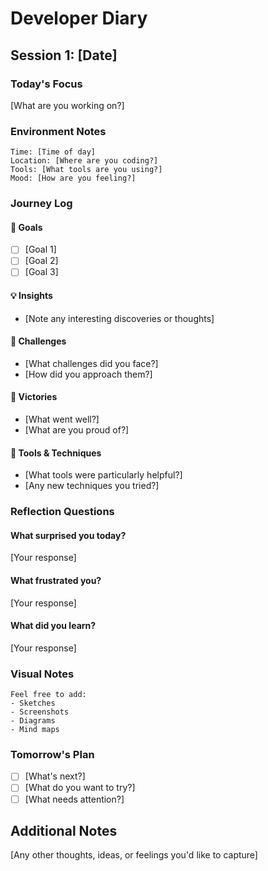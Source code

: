 # Developer Diary

## Session 1: [Date]

### Today's Focus
[What are you working on?]

### Environment Notes
```
Time: [Time of day]
Location: [Where are you coding?]
Tools: [What tools are you using?]
Mood: [How are you feeling?]
```

### Journey Log

#### 🎯 Goals
- [ ] [Goal 1]
- [ ] [Goal 2]
- [ ] [Goal 3]

#### 💡 Insights
- [Note any interesting discoveries or thoughts]

#### 🤔 Challenges
- [What challenges did you face?]
- [How did you approach them?]

#### 🎉 Victories
- [What went well?]
- [What are you proud of?]

#### 🔧 Tools & Techniques
- [What tools were particularly helpful?]
- [Any new techniques you tried?]

### Reflection Questions

#### What surprised you today?
[Your response]

#### What frustrated you?
[Your response]

#### What did you learn?
[Your response]

### Visual Notes
```
Feel free to add:
- Sketches
- Screenshots
- Diagrams
- Mind maps
```

### Tomorrow's Plan
- [ ] [What's next?]
- [ ] [What do you want to try?]
- [ ] [What needs attention?]

## Additional Notes
[Any other thoughts, ideas, or feelings you'd like to capture]
